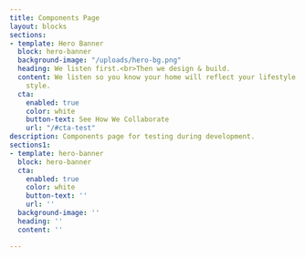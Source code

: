 ```yaml
---
title: Components Page
layout: blocks
sections:
- template: Hero Banner
  block: hero-banner
  background-image: "/uploads/hero-bg.png"
  heading: We listen first.<br>Then we design & build.
  content: We listen so you know your home will reflect your lifestyle and design
    style.
  cta:
    enabled: true
    color: white
    button-text: See How We Collaborate
    url: "/#cta-test"
description: Components page for testing during development.
sections1:
- template: hero-banner
  block: hero-banner
  cta:
    enabled: true
    color: white
    button-text: ''
    url: ''
  background-image: ''
  heading: ''
  content: ''

---
```

